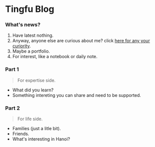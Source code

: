 # Tingfu Blog

### What's news?
1. Have latest nothing.
2. Anyway, anyone else are curious about me? click [here for any your curiority](https://phuocding.design/plog).
3. Maybe a portfolio.
4. For interest, like a notebook or daily note.

### Part 1
> For expertise side.
  - What did you learn?
  - Something intereting you can share and need to be supported.
### Part 2
> For life side.
  - Families (just a litle bit).
  - Friends.
  - What's interesting in Hanoi?
